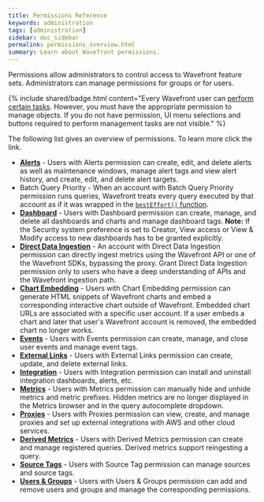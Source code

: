 ```yaml
---
title: Permissions Reference
keywords: administration
tags: [administration]
sidebar: doc_sidebar
permalink: permissions_overview.html
summary: Learn about Wavefront permissions.
---
```


Permissions allow administrators to control access to Wavefront feature sets. Administrators can manage permissions for groups or for users.

{% include shared/badge.html content="Every Wavefront user can [perform certain tasks](users_groups.html#what-can-a-new-user-do). However, you must have the appropriate permission to manage objects. If you do not have permission, UI menu selections and buttons required to perform management tasks are not visible." %}

The following list gives an overview of permissions. To learn more click the link.

- **[Alerts](alerts.html)** - Users with Alerts permission can create, edit, and delete alerts as well as maintenance windows, manage alert tags and view alert history, and create, edit, and delete alert targets.
- Batch Query Priority - When an account with Batch Query Priority permission runs queries, Wavefront treats every query executed by that account as if it was wrapped in the [`bestEffort()` function](ts_bestEffort.html).
- **[Dashboard](ui_dashboards.html)** - Users with Dashboard permission can create, manage, and delete all dashboards and charts and manage dashboard tags.
   **Note:** If the Security system preference is set to Creator, View access or View & Modify access to new dashboards has to be granted explicitly.
- **[Direct Data Ingestion](direct_ingestion.html)** - An account with Direct Data Ingestion permission can directly ingest metrics using the Wavefront API or one of the Wavefront SDKs, bypassing the proxy. Grant Direct Data Ingestion permission only to users who have a deep understanding of APIs and the Wavefront ingestion path.
- **[Chart Embedding](ui_sharing.html#embed-a-chart-in-other-uis)** - Users with Chart Embedding permission can generate HTML snippets of Wavefront charts and embed a corresponding interactive chart outside of Wavefront. Embedded chart URLs are associated with a specific user account. If a user embeds a chart and later that user's Wavefront account is removed, the embedded chart no longer works.
- **[Events](events.html)** - Users with Events permission can create, manage, and close user events and manage event tags.
- **[External Links](external_links_managing.html)** - Users with External Links permission can create, update, and delete external links.
- **[Integration](integrations.html)** - Users with Integration permission can install and uninstall integration dashboards, alerts, etc.
- **[Metrics](metrics_managing.html)** - Users with Metrics permission can manually hide and unhide metrics and metric prefixes. Hidden metrics are no longer displayed in the Metrics browser and in the query autocomplete dropdown.
- **[Proxies](proxies_installing.html#managing-proxy-services)** - Users with Proxies permission can view, create, and manage proxies and set up external integrations with AWS and other cloud services.
- **[Derived Metrics](derived_metrics.html)** - Users with Derived Metrics permission can create and manage registered queries. Derived metrics support reingesting a query.
- **[Source Tags](sources_managing.html)** - Users with Source Tag permission can manage sources and source tags.
- **[Users & Groups](users_groups.html)** - Users with Users & Groups permission can add and remove users and groups and manage the corresponding permissions.
